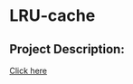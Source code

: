 # LRU-cache
## Project Description:
[Click here](https://github.com/Aadityaprabu002/LRU-cache/blob/main/LRU-CACHE%20report.pdf)
